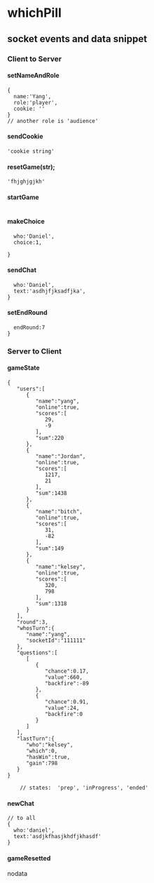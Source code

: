 # whichPill

## socket events and data snippet

### Client to Server

#### setNameAndRole

    {
      name:'Yang',
      role:'player',
      cookie: ''
    }
    // another role is 'audience'

#### sendCookie

    'cookie string'

#### resetGame(str);

    'fhjghjgjkh'

#### startGame

```

```

#### makeChoice

```{
  who:'Daniel',
  choice:1,

}
```

#### sendChat

```{
  who:'Daniel',
  text:'asdhjfjksadfjka',
}
```

#### setEndRound

```{
  endRound:7
}
```

### Server to Client

#### gameState

    {
       "users":[
          {
             "name":"yang",
             "online":true,
             "scores":[
                29,
                -9
             ],
             "sum":220
          },
          {
             "name":"Jordan",
             "online":true,
             "scores":[
                1217,
                21
             ],
             "sum":1438
          },
          {
             "name":"bitch",
             "online":true,
             "scores":[
                31,
                -82
             ],
             "sum":149
          },
          {
             "name":"kelsey",
             "online":true,
             "scores":[
                320,
                798
             ],
             "sum":1318
          }
       ],
       "round":3,
       "whosTurn":{
          "name":"yang",
          "socketId":"111111"
       },
       "questions":[
          [
             {
                "chance":0.17,
                "value":660,
                "backfire":-89
             },
             {
                "chance":0.91,
                "value":24,
                "backfire":0
             }
          ]
       ],
       "lastTurn":{
          "who":"kelsey",
          "which":0,
          "hasWin":true,
          "gain":798
       }
    }

        // states:  'prep', 'inProgress', 'ended'

#### newChat

    // to all
    {
      who:'daniel',
      text:'asdjkfhasjkhdfjkhasdf'
    }

#### gameResetted

nodata

